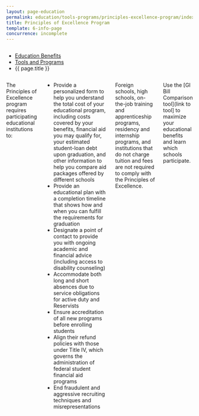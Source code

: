 ```yaml
---
layout: page-education
permalink: education/tools-programs/principles-excellence-program/index.html
title: Principles of Excellence Program
template: 6-info-page
concurrence: incomplete
---
```


<div class="splash" markdown="0">
<div class="row" markdown="0">
<div class="small-12 columns" markdown="0">

<ul class="breadcrumbs" role="menubar" aria-label="Primary">
<li class="parent"><a href="{{ site.url }}/education/">Education Benefits</a></li>
<li class="parent"><a href="{{ site.url }}/education/tools-programs/">Tools and Programs</a></li>
<li class="active">{{ page.title }}</li>
</ul>

</div>
</div>
</div>

<div class="main" role="main" markdown="0">

<!--<div class="action-bar">
  <div class="row">
    <div class="small-12 columns">
      
    </div>
  </div>  
</div>-->

<div class="section one" markdown="0">
<div class="primary" markdown="0">
<div class="row" markdown="0">
<div class="small-12 columns" markdown="1">

The Principles of Excellence program requires participating educational institutions to:

- Provide a personalized form to help you understand the total cost of your educational program, including costs covered by your benefits, financial aid you may qualify for, your estimated student-loan debt upon graduation, and other information to help you compare aid packages offered by different schools
- Provide an educational plan with a completion timeline that shows how and when you can fulfill the requirements for graduation
- Designate a point of contact to provide you with ongoing academic and financial advice (including access to disability counseling) 
- Accommodate both long and short absences due to service obligations for active duty and Reservists
- Ensure accreditation of all new programs before enrolling students
- Align their refund policies with those under Title IV, which governs the administration of federal student financial aid programs
- End fraudulent and aggressive recruiting techniques and misrepresentations

Foreign schools, high schools, on-the-job training and apprenticeship programs, residency and internship programs, and institutions that do not charge tuition and fees are not required to comply with the Principles of Excellence.

Use the [GI Bill Comparison tool](link to tool] to maximize your educational benefits and learn which schools participate.


</div>
</div>
</div>


</div>
